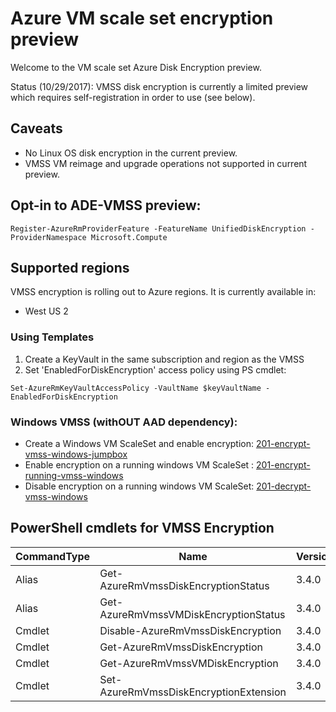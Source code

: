 # Azure VM scale set encryption preview

Welcome to the VM scale set Azure Disk Encryption preview.

Status (10/29/2017): VMSS disk encryption is currently a limited preview which requires self-registration in order to use (see below).

## Caveats
- No Linux OS disk encryption in the current preview.
- VMSS VM reimage and upgrade operations not supported in current preview.

## Opt-in to ADE-VMSS preview: 
```
Register-AzureRmProviderFeature -FeatureName UnifiedDiskEncryption -ProviderNamespace Microsoft.Compute  
```

## Supported regions
VMSS encryption is rolling out to Azure regions. It is currently available in:
- West US 2

### Using Templates
1. Create a KeyVault in the same subscription and region as the VMSS
2. Set 'EnabledForDiskEncryption' access policy using PS cmdlet:
```
Set-AzureRmKeyVaultAccessPolicy -VaultName $keyVaultName -EnabledForDiskEncryption
```

### Windows VMSS (withOUT AAD dependency):
- Create a Windows VM ScaleSet and enable encryption: [201-encrypt-vmss-windows-jumpbox](https://github.com/SudhakaraReddyEvuri/azure-quickstart-templates/tree/suredd-vmss-test/201-encrypt-vmss-windows-jumpbox)
- Enable encryption on a running windows VM ScaleSet : [201-encrypt-running-vmss-windows](https://github.com/SudhakaraReddyEvuri/azure-quickstart-templates/tree/suredd-vmss-test/201-encrypt-running-vmss-windows)
- Disable encryption on a running windows VM ScaleSet: [201-decrypt-vmss-windows](https://github.com/SudhakaraReddyEvuri/azure-quickstart-templates/tree/suredd-vmss-test/201-decrypt-vmss-windows)

## PowerShell cmdlets for VMSS Encryption
|CommandType     |Name                                               |Version    |Source         |
|----------------|---------------------------------------------------|-----------|---------------|
|Alias           |Get-AzureRmVmssDiskEncryptionStatus                |3.4.0      |AzureRM.Compute|
|Alias           |Get-AzureRmVmssVMDiskEncryptionStatus              |3.4.0      |AzureRM.Compute|
|Cmdlet          |Disable-AzureRmVmssDiskEncryption                  |3.4.0      |AzureRM.Compute|
|Cmdlet          |Get-AzureRmVmssDiskEncryption                      |3.4.0      |AzureRM.Compute|
|Cmdlet          |Get-AzureRmVmssVMDiskEncryption                    |3.4.0      |AzureRM.Compute|
|Cmdlet          |Set-AzureRmVmssDiskEncryptionExtension             |3.4.0      |AzureRM.Compute|

